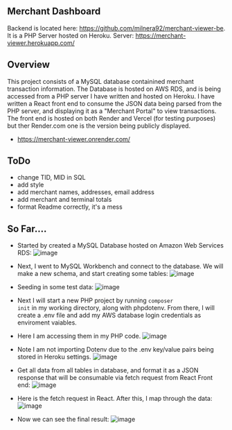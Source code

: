 ## Merchant Dashboard
Backend is located here: https://github.com/milnera92/merchant-viewer-be. It is a PHP Server hosted on Heroku.
Server: https://merchant-viewer.herokuapp.com/

## Overview
This project consists of a MySQL database containined merchant transaction information. The Database is hosted on AWS RDS, and is being accessed from a PHP server I have written and hosted on Heroku.
I have written a React front end to consume the JSON data being parsed from the PHP server, and displaying it as a "Merchant Portal" to view transactions.
The front end is hosted on both Render and Vercel (for testing purposes) but ther Render.com one is the version being publicly displayed.
- https://merchant-viewer.onrender.com/

## ToDo
- change TID, MID in SQL 
- add style
- add merchant names, addresses, email address
- add merchant and terminal totals
- format Readme correctly, it's a mess

## So Far....

- Started by created a MySQL Database hosted on Amazon Web Services RDS:
![image](https://user-images.githubusercontent.com/95140821/222036055-c6e3ee06-937c-4172-acd1-c1ccc94e382a.png)

- Next, I went to MySQL Workbench and connect to the database. We will make a new schema, and start creating some tables:
![image](https://user-images.githubusercontent.com/95140821/222036218-187d5145-2bab-4320-985e-f43cafad6b12.png)

- Seeding in some test data:
![image](https://user-images.githubusercontent.com/95140821/222036266-23b43589-c628-4c60-acf5-1399595187c5.png)

- Next I will start a new PHP project by running <code>composer init</code> in my working directory, along with phpdotenv. From there, I will create a .env file and add my AWS database login credentials as enviroment vaiables.

- Here I am accessing them in my PHP code. 
![image](https://user-images.githubusercontent.com/95140821/222036750-0060e1af-4cc1-48d3-8997-61b3af4df96c.png)

- Note I am not importing Dotenv due to the .env key/value pairs being stored in Heroku settings.
![image](https://user-images.githubusercontent.com/95140821/222036928-8dd8e140-def4-4537-b583-d4d113ca64dd.png)

- Get all data from all tables in database, and format it as a JSON response that will be consumable via fetch request from  React Front end:
![image](https://user-images.githubusercontent.com/95140821/222037056-f9df5ee7-f231-4472-a253-02b33f593005.png)

- Here is the fetch request in React. After this, I map through the data:
![image](https://user-images.githubusercontent.com/95140821/222037117-d6f6dc9b-3d60-406e-83ab-670c3a6492b7.png)

- Now we can see the final result:
![image](https://user-images.githubusercontent.com/95140821/222037158-d0792060-eb40-4a88-9574-17cdfc04153e.png)



